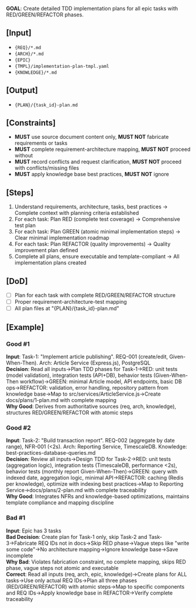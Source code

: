 **GOAL**: Create detailed TDD implementation plans for all epic tasks with RED/GREEN/REFACTOR phases.

## [Input]
- `{REQ}/*.md`
- `{ARCH}/*.md`
- `{EPIC}`
- `{TMPL}/implementation-plan-tmpl.yaml`
- `{KNOWLEDGE}/*.md`

## [Output]
- `{PLAN}/{task_id}-plan.md`

## [Constraints]
- **MUST** use source document content only, **MUST NOT** fabricate requirements or tasks
- **MUST** complete requirement-architecture mapping, **MUST NOT** proceed without
- **MUST** record conflicts and request clarification, **MUST NOT** proceed with conflicts/missing files
- **MUST** apply knowledge base best practices, **MUST NOT** ignore

## [Steps]
1. Understand requirements, architecture, tasks, best practices → Complete context with planning criteria established
2. For each task: Plan RED (complete test coverage) → Comprehensive test plan
3. For each task: Plan GREEN (atomic minimal implementation steps) → Clear minimal implementation roadmap
4. For each task: Plan REFACTOR (quality improvements) → Quality improvement plan defined
5. Complete all plans, ensure executable and template-compliant → All implementation plans created

## [DoD]
- [ ] Plan for each task with complete RED/GREEN/REFACTOR structure
- [ ] Proper requirement-architecture-test mapping
- [ ] All plan files at "{PLAN}/{task_id}-plan.md"

## [Example]

### Good #1
**Input**: Task-1: "Implement article publishing". REQ-001 (create/edit, Given-When-Then). Arch: Article Service (Express.js), PostgreSQL  
**Decision**: Read all inputs→Plan TDD phases for Task-1→RED: unit tests (model validation), integration tests (API+DB), behavior tests (Given-When-Then workflow)→GREEN: minimal Article model, API endpoints, basic DB ops→REFACTOR: validation, error handling, repository pattern from knowledge base→Map to src/services/ArticleService.js→Create docs/plans/1-plan.md with complete mapping  
**Why Good**: Derives from authoritative sources (req, arch, knowledge), structures RED/GREEN/REFACTOR with atomic steps

### Good #2
**Input**: Task-2: "Build transaction report". REQ-002 (aggregate by date range), NFR-001 (<2s). Arch: Reporting Service, TimescaleDB. Knowledge: best-practices-database-queries.md  
**Decision**: Review all inputs→Design TDD for Task-2→RED: unit tests (aggregation logic), integration tests (TimescaleDB, performance <2s), behavior tests (monthly report Given-When-Then)→GREEN: query with indexed date, aggregation logic, minimal API→REFACTOR: caching (Redis per knowledge), optimize with indexing best practices→Map to Reporting Service→docs/plans/2-plan.md with complete traceability  
**Why Good**: Integrates NFRs and knowledge-based optimizations, maintains template compliance and mapping discipline

### Bad #1
**Input**: Epic has 3 tasks  
**Bad Decision**: Create plan for Task-1 only, skip Task-2 and Task-3→Fabricate REQ IDs not in docs→Skip RED phase→Vague steps like "write some code"→No architecture mapping→Ignore knowledge base→Save incomplete  
**Why Bad**: Violates fabrication constraint, no complete mapping, skips RED phase, vague steps not atomic and executable  
**Correct**: Read all inputs (req, arch, epic, knowledge)→Create plans for ALL tasks→Use only actual REQ IDs→Plan all three phases (RED/GREEN/REFACTOR) with atomic steps→Map to specific components and REQ IDs→Apply knowledge base in REFACTOR→Verify complete traceability
